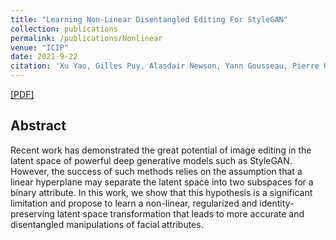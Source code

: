 ```yaml
---
title: "Learning Non-Linear Disentangled Editing For StyleGAN"
collection: publications
permalink: /publications/Nonlinear
venue: "ICIP"
date: 2021-9-22
citation: 'Xu Yao, Gilles Puy, Alasdair Newson, Yann Gousseau, Pierre Hellier. <i>ArXiv 2020.</i>'
---
```

[[PDF]](https://ieeexplore.ieee.org/abstract/document/9506060)

## Abstract
Recent work has demonstrated the great potential of image editing in the latent space of powerful deep generative models such as StyleGAN. However, the success of such methods relies on the assumption that a linear hyperplane may separate the latent space into two subspaces for a binary attribute. In this work, we show that this hypothesis is a significant limitation and propose to learn a non-linear, regularized and identity-preserving latent space transformation that leads to more accurate and disentangled manipulations of facial attributes.